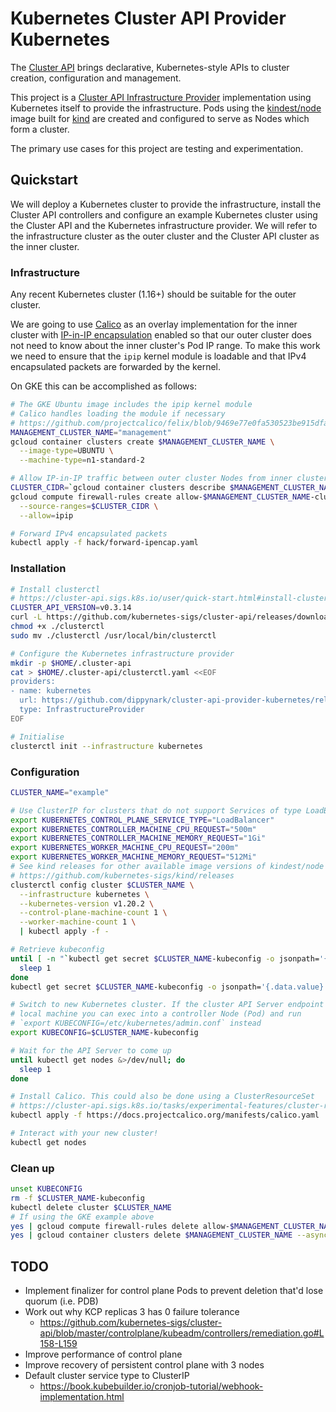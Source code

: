 # Kubernetes Cluster API Provider Kubernetes

The [Cluster API](https://github.com/kubernetes-sigs/cluster-api) brings declarative,
Kubernetes-style APIs to cluster creation, configuration and management.

This project is a [Cluster API Infrastructure
Provider](https://cluster-api.sigs.k8s.io/reference/providers.html#infrastructure) implementation
using Kubernetes itself to provide the infrastructure. Pods using the
[kindest/node](https://hub.docker.com/r/kindest/node/) image built for
[kind](https://github.com/kubernetes-sigs/kind) are created and configured to serve as Nodes which
form a cluster.

The primary use cases for this project are testing and experimentation.

## Quickstart

We will deploy a Kubernetes cluster to provide the infrastructure, install the Cluster API
controllers and configure an example Kubernetes cluster using the Cluster API and the Kubernetes
infrastructure provider. We will refer to the infrastructure cluster as the outer cluster and the
Cluster API cluster as the inner cluster.

### Infrastructure

Any recent Kubernetes cluster (1.16+) should be suitable for the outer cluster.

We are going to use [Calico](https://docs.projectcalico.org/v3.11/getting-started/kubernetes/) as an
overlay implementation for the inner cluster with [IP-in-IP
encapsulation](https://docs.projectcalico.org/v3.11/getting-started/kubernetes/installation/config-options#configuring-ip-in-ip)
enabled so that our outer cluster does not need to know about the inner cluster's Pod IP range. To
make this work we need to ensure that the `ipip` kernel module is loadable and that IPv4
encapsulated packets are forwarded by the kernel.

On GKE this can be accomplished as follows:

```sh
# The GKE Ubuntu image includes the ipip kernel module
# Calico handles loading the module if necessary
# https://github.com/projectcalico/felix/blob/9469e77e0fa530523be915dfaa69cc42d30b8317/dataplane/linux/ipip_mgr.go#L107-L110
MANAGEMENT_CLUSTER_NAME="management"
gcloud container clusters create $MANAGEMENT_CLUSTER_NAME \
  --image-type=UBUNTU \
  --machine-type=n1-standard-2

# Allow IP-in-IP traffic between outer cluster Nodes from inner cluster Pods
CLUSTER_CIDR=`gcloud container clusters describe $MANAGEMENT_CLUSTER_NAME --format="value(clusterIpv4Cidr)"`
gcloud compute firewall-rules create allow-$MANAGEMENT_CLUSTER_NAME-cluster-pods-ipip \
  --source-ranges=$CLUSTER_CIDR \
  --allow=ipip

# Forward IPv4 encapsulated packets
kubectl apply -f hack/forward-ipencap.yaml
```

### Installation

```sh
# Install clusterctl
# https://cluster-api.sigs.k8s.io/user/quick-start.html#install-clusterctl
CLUSTER_API_VERSION=v0.3.14
curl -L https://github.com/kubernetes-sigs/cluster-api/releases/download/$CLUSTER_API_VERSION/clusterctl-`uname -s  | tr '[:upper:]' '[:lower:]'`-amd64 -o clusterctl
chmod +x ./clusterctl
sudo mv ./clusterctl /usr/local/bin/clusterctl

# Configure the Kubernetes infrastructure provider
mkdir -p $HOME/.cluster-api
cat > $HOME/.cluster-api/clusterctl.yaml <<EOF
providers:
- name: kubernetes
  url: https://github.com/dippynark/cluster-api-provider-kubernetes/releases/latest/infrastructure-components.yaml
  type: InfrastructureProvider
EOF

# Initialise
clusterctl init --infrastructure kubernetes
```

### Configuration

```sh
CLUSTER_NAME="example"

# Use ClusterIP for clusters that do not support Services of type LoadBalancer
export KUBERNETES_CONTROL_PLANE_SERVICE_TYPE="LoadBalancer"
export KUBERNETES_CONTROLLER_MACHINE_CPU_REQUEST="500m"
export KUBERNETES_CONTROLLER_MACHINE_MEMORY_REQUEST="1Gi"
export KUBERNETES_WORKER_MACHINE_CPU_REQUEST="200m"
export KUBERNETES_WORKER_MACHINE_MEMORY_REQUEST="512Mi"
# See kind releases for other available image versions of kindest/node
# https://github.com/kubernetes-sigs/kind/releases
clusterctl config cluster $CLUSTER_NAME \
  --infrastructure kubernetes \
  --kubernetes-version v1.20.2 \
  --control-plane-machine-count 1 \
  --worker-machine-count 1 \
  | kubectl apply -f -

# Retrieve kubeconfig
until [ -n "`kubectl get secret $CLUSTER_NAME-kubeconfig -o jsonpath='{.data.value}' 2>/dev/null`" ] ; do
  sleep 1
done
kubectl get secret $CLUSTER_NAME-kubeconfig -o jsonpath='{.data.value}' | base64 --decode > $CLUSTER_NAME-kubeconfig

# Switch to new Kubernetes cluster. If the cluster API Server endpoint is not reachable from your
# local machine you can exec into a controller Node (Pod) and run
# `export KUBECONFIG=/etc/kubernetes/admin.conf` instead
export KUBECONFIG=$CLUSTER_NAME-kubeconfig

# Wait for the API Server to come up
until kubectl get nodes &>/dev/null; do
  sleep 1
done

# Install Calico. This could also be done using a ClusterResourceSet
# https://cluster-api.sigs.k8s.io/tasks/experimental-features/cluster-resource-set.html
kubectl apply -f https://docs.projectcalico.org/manifests/calico.yaml

# Interact with your new cluster!
kubectl get nodes
```

### Clean up

```sh
unset KUBECONFIG
rm -f $CLUSTER_NAME-kubeconfig
kubectl delete cluster $CLUSTER_NAME
# If using the GKE example above
yes | gcloud compute firewall-rules delete allow-$MANAGEMENT_CLUSTER_NAME-cluster-pods-ipip
yes | gcloud container clusters delete $MANAGEMENT_CLUSTER_NAME --async
```

## TODO

- Implement finalizer for control plane Pods to prevent deletion that'd lose quorum (i.e. PDB)
- Work out why KCP replicas 3 has 0 failure tolerance
  - https://github.com/kubernetes-sigs/cluster-api/blob/master/controlplane/kubeadm/controllers/remediation.go#L158-L159
- Improve performance of control plane
- Improve recovery of persistent control plane with 3 nodes
- Default cluster service type to ClusterIP
  - https://book.kubebuilder.io/cronjob-tutorial/webhook-implementation.html
